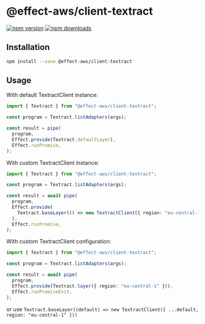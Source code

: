 # @effect-aws/client-textract

[![npm version](https://img.shields.io/npm/v/%40effect-aws%2Fclient-textract?color=brightgreen&label=npm%20package)](https://www.npmjs.com/package/@effect-aws/client-textract)
[![npm downloads](https://img.shields.io/npm/dm/%40effect-aws%2Fclient-textract)](https://www.npmjs.com/package/@effect-aws/client-textract)

## Installation

```bash
npm install --save @effect-aws/client-textract
```

## Usage

With default TextractClient instance:

```typescript
import { Textract } from "@effect-aws/client-textract";

const program = Textract.listAdapters(args);

const result = pipe(
  program,
  Effect.provide(Textract.defaultLayer),
  Effect.runPromise,
);
```

With custom TextractClient instance:

```typescript
import { Textract } from "@effect-aws/client-textract";

const program = Textract.listAdapters(args);

const result = await pipe(
  program,
  Effect.provide(
    Textract.baseLayer(() => new TextractClient({ region: "eu-central-1" })),
  ),
  Effect.runPromise,
);
```

With custom TextractClient configuration:

```typescript
import { Textract } from "@effect-aws/client-textract";

const program = Textract.listAdapters(args);

const result = await pipe(
  program,
  Effect.provide(Textract.layer({ region: "eu-central-1" })),
  Effect.runPromiseExit,
);
```

or use `Textract.baseLayer((default) => new TextractClient({ ...default, region: "eu-central-1" }))`
